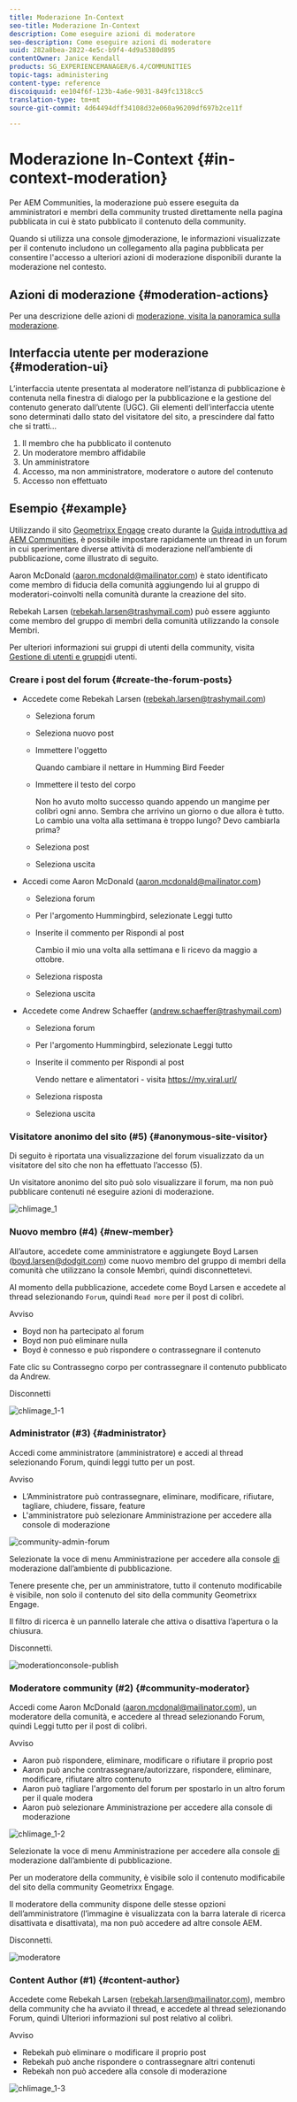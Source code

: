 ```yaml
---
title: Moderazione In-Context
seo-title: Moderazione In-Context
description: Come eseguire azioni di moderatore
seo-description: Come eseguire azioni di moderatore
uuid: 282a8bea-2822-4e5c-b9f4-4d9a5380d895
contentOwner: Janice Kendall
products: SG_EXPERIENCEMANAGER/6.4/COMMUNITIES
topic-tags: administering
content-type: reference
discoiquuid: ee104f6f-123b-4a6e-9031-849fc1318cc5
translation-type: tm+mt
source-git-commit: 4d64494dff34108d32e060a96209df697b2ce11f

---
```



# Moderazione In-Context {#in-context-moderation}

Per AEM Communities, la moderazione può essere eseguita da amministratori e membri della community trusted direttamente nella pagina pubblicata in cui è stato pubblicato il contenuto della community.

Quando si utilizza una console [di](moderation.md)moderazione, le informazioni visualizzate per il contenuto includono un collegamento alla pagina pubblicata per consentire l&#39;accesso a ulteriori azioni di moderazione disponibili durante la moderazione nel contesto.

## Azioni di moderazione {#moderation-actions}

Per una descrizione delle azioni di [moderazione, visita la panoramica sulla moderazione](moderate-ugc.md#moderation-actions).

## Interfaccia utente per moderazione {#moderation-ui}

L’interfaccia utente presentata al moderatore nell’istanza di pubblicazione è contenuta nella finestra di dialogo per la pubblicazione e la gestione del contenuto generato dall’utente (UGC). Gli elementi dell’interfaccia utente sono determinati dallo stato del visitatore del sito, a prescindere dal fatto che si tratti...

1. Il membro che ha pubblicato il contenuto
1. Un moderatore membro affidabile
1. Un amministratore
1. Accesso, ma non amministratore, moderatore o autore del contenuto
1. Accesso non effettuato

## Esempio {#example}

Utilizzando il sito [Geometrixx Engage](http://localhost:4503/content/sites/engage/en.html) creato durante la [Guida introduttiva ad AEM Communities](getting-started.md), è possibile impostare rapidamente un thread in un forum in cui sperimentare diverse attività di moderazione nell’ambiente di pubblicazione, come illustrato di seguito.

Aaron McDonald (aaron.mcdonald@mailinator.com) è stato identificato come membro di fiducia della comunità aggiungendo lui al gruppo di moderatori-coinvolti nella comunità durante la creazione del sito.

Rebekah Larsen (rebekah.larsen@trashymail.com) può essere aggiunto come membro del gruppo di membri della comunità utilizzando la console [](members.md)Membri.

Per ulteriori informazioni sui gruppi di utenti della community, visita [Gestione di utenti e gruppi](users.md)di utenti.

### Creare i post del forum {#create-the-forum-posts}

* Accedete come Rebekah Larsen (rebekah.larsen@trashymail.com)

   * Seleziona forum
   * Seleziona nuovo post
   * Immettere l&#39;oggetto

      Quando cambiare il nettare in Humming Bird Feeder

   * Immettere il testo del corpo

      Non ho avuto molto successo quando appendo un mangime per colibrì ogni anno. Sembra che arrivino un giorno o due allora è tutto. Lo cambio una volta alla settimana è troppo lungo? Devo cambiarla prima?
   * Seleziona post
   * Seleziona uscita

* Accedi come Aaron McDonald (aaron.mcdonald@mailinator.com)

   * Seleziona forum
   * Per l&#39;argomento Hummingbird, selezionate Leggi tutto
   * Inserite il commento per Rispondi al post

      Cambio il mio una volta alla settimana e li ricevo da maggio a ottobre.

   * Seleziona risposta
   * Seleziona uscita

* Accedete come Andrew Schaeffer (andrew.schaeffer@trashymail.com)

   * Seleziona forum
   * Per l&#39;argomento Hummingbird, selezionate Leggi tutto
   * Inserite il commento per Rispondi al post

      Vendo nettare e alimentatori - visita https://my.viral.url/

   * Seleziona risposta
   * Seleziona uscita

### Visitatore anonimo del sito (#5) {#anonymous-site-visitor}

Di seguito è riportata una visualizzazione del forum visualizzato da un visitatore del sito che non ha effettuato l’accesso (5).

Un visitatore anonimo del sito può solo visualizzare il forum, ma non può pubblicare contenuti né eseguire azioni di moderazione.

![chlimage_1](assets/chlimage_1.png)

### Nuovo membro (#4) {#new-member}

All’autore, accedete come amministratore e aggiungete Boyd Larsen (boyd.larsen@dodgit.com) come nuovo membro del gruppo di membri della comunità che utilizzano la console [](members.md)Membri, quindi disconnettetevi.

Al momento della pubblicazione, accedete come Boyd Larsen e accedete al thread selezionando `Forum`, quindi `Read more` per il post di colibrì.

Avviso

* Boyd non ha partecipato al forum
* Boyd non può eliminare nulla
* Boyd è connesso e può rispondere o contrassegnare il contenuto

Fate clic su Contrassegno corpo per contrassegnare il contenuto pubblicato da Andrew.

Disconnetti

![chlimage_1-1](assets/chlimage_1-1.png)

### Administrator (#3) {#administrator}

Accedi come amministratore (amministratore) e accedi al thread selezionando Forum, quindi leggi tutto per un post.

Avviso

* L’Amministratore può contrassegnare, eliminare, modificare, rifiutare, tagliare, chiudere, fissare, feature
* L&#39;amministratore può selezionare Amministrazione per accedere alla console di moderazione

![community-admin-forum](assets/communityadmin-forum.png)

Selezionate la voce di menu Amministrazione per accedere alla console [di](moderation.md) moderazione dall’ambiente di pubblicazione.

Tenere presente che, per un amministratore, tutto il contenuto modificabile è visibile, non solo il contenuto del sito della community Geometrixx Engage.

Il filtro di ricerca è un pannello laterale che attiva o disattiva l’apertura o la chiusura.

Disconnetti.

![moderationconsole-publish](assets/moderationconsole-publish.png)

### Moderatore community (#2) {#community-moderator}

Accedi come Aaron McDonald (aaron.mcdonal@mailinator.com), un moderatore della comunità, e accedere al thread selezionando Forum, quindi Leggi tutto per il post di colibrì.

Avviso

* Aaron può rispondere, eliminare, modificare o rifiutare il proprio post
* Aaron può anche contrassegnare/autorizzare, rispondere, eliminare, modificare, rifiutare altro contenuto
* Aaron può tagliare l&#39;argomento del forum per spostarlo in un altro forum per il quale modera
* Aaron può selezionare Amministrazione per accedere alla console di moderazione

![chlimage_1-2](assets/chlimage_1-2.png)

Selezionate la voce di menu Amministrazione per accedere alla console [di](moderation.md) moderazione dall’ambiente di pubblicazione.

Per un moderatore della community, è visibile solo il contenuto modificabile del sito della community Geometrixx Engage.

Il moderatore della community dispone delle stesse opzioni dell’amministratore (l’immagine è visualizzata con la barra laterale di ricerca disattivata e disattivata), ma non può accedere ad altre console AEM.

Disconnetti.

![moderatore](assets/moderatoraccess.png)

### Content Author (#1) {#content-author}

Accedete come Rebekah Larsen (rebekah.larsen@mailinator.com), membro della community che ha avviato il thread, e accedete al thread selezionando Forum, quindi Ulteriori informazioni sul post relativo al colibrì.

Avviso

* Rebekah può eliminare o modificare il proprio post
* Rebekah può anche rispondere o contrassegnare altri contenuti
* Rebekah non può accedere alla console di moderazione

![chlimage_1-3](assets/chlimage_1-3.png)

